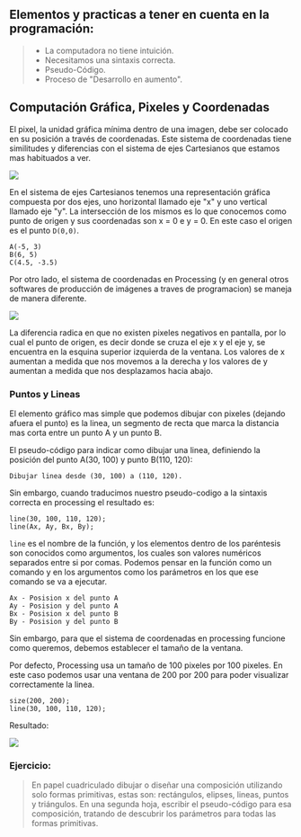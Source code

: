 ## Elementos y practicas a tener en cuenta en la programación:
> - La computadora no tiene intuición.
> - Necesitamos una sintaxis correcta.
> - Pseudo-Código.
> - Proceso de "Desarrollo en aumento".


## Computación Gráfica, Pixeles y Coordenadas
El pixel, la unidad gráfica mínima dentro de una imagen, debe ser colocado en su posición a través de coordenadas. Este sistema de coordenadas tiene similitudes y diferencias con el sistema de ejes Cartesianos que estamos mas habituados a ver.

![](https://camo.githubusercontent.com/947809326ef4586f5a4d82be6d3c667f40f83d62/687474703a2f2f342e62702e626c6f6773706f742e636f6d2f2d49334376354d58786e69342f55455064777a51504650492f41414141414141414141772f5f4f44364462562d79576f2f73313630302f53495354454d412b44452b434f4f5244454e414441532b4c494e4541532b592b52454354414e47554c415245532b312e706e67)

En el sistema de ejes Cartesianos tenemos una representación gráfica compuesta por dos ejes, uno horizontal llamado eje "x" y uno vertical llamado eje "y". La intersección de los mismos es lo que conocemos como punto de origen y sus coordenadas son x = 0 e y = 0. En este caso el origen es el punto ``D(0,0)``.
````
A(-5, 3)
B(6, 5)
C(4.5, -3.5)
````

Por otro lado, el sistema de coordenadas en Processing (y en general otros softwares de producción de imágenes a traves de programacion) se maneja de manera diferente.

![](https://camo.githubusercontent.com/942802b678afdf29a5802c52e591abeabf9ef07a/687474703a2f2f7777772e6d79776f6e6465726c616e642e65732f637572736f5f6a732f696d616765732f70726f63657373696e672f656a65732e706e67)

La diferencia radica en que no existen pixeles negativos en pantalla, por lo cual el punto de origen, es decir donde se cruza el eje x y el eje y, se encuentra en la esquina superior izquierda de la ventana. Los valores de x aumentan a medida que nos movemos a la derecha y los valores de y aumentan a medida que nos desplazamos hacia abajo.

### Puntos y Lineas

El elemento gráfico mas simple que podemos dibujar con pixeles (dejando afuera el punto) es la linea, un segmento de recta que marca la distancia mas corta entre un punto A y un punto B.


El pseudo-código para indicar como dibujar una linea, definiendo la posición del punto A(30, 100) y punto B(110, 120):
```
Dibujar linea desde (30, 100) a (110, 120).
```

Sin embargo, cuando traducimos nuestro pseudo-codigo a la sintaxis correcta en processing el resultado es:
```
line(30, 100, 110, 120);
line(Ax, Ay, Bx, By);
````
``line`` es el nombre de la función, y los elementos dentro de los paréntesis son conocidos como argumentos, los cuales son valores numéricos separados entre si por comas.
Podemos pensar en la función como un comando y en los argumentos como los parámetros en los que ese comando se va a ejecutar.  

``Ax - Posision x del punto A``  
``Ay - Posision y del punto A``  
``Bx - Posision x del punto B``  
``By - Posision y del punto B``  

Sin embargo, para que el sistema de coordenadas en processing funcione como queremos, debemos establecer el tamaño de la ventana.

Por defecto, Processing usa un tamaño de 100 pixeles por 100 pixeles. En este caso podemos usar una ventana de 200 por 200 para poder visualizar correctamente la linea.

```
size(200, 200);
line(30, 100, 110, 120);
```
Resultado:

![](https://github.com/0000marcosg/CVyP/blob/master/assets/import.png)

### Ejercicio:
> En papel cuadriculado dibujar o diseñar una composición utilizando solo formas primitivas, estas son: rectángulos, elipses, lineas, puntos y triángulos.
> En una segunda hoja, escribir el pseudo-código para esa composición, tratando de descubrir los parámetros para todas las formas primitivas.
